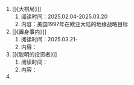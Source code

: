 1. [[《大棋局》]]
	1. 阅读时间：2025.02.04-2025.03.20
	2. 内容：美国1997年在欧亚大陆的地缘战略目标
2. [[《置身事内》]]
	1. 阅读时间：2025.03.21-
	2. 内容：
3. [[《聪明的投资者》]]
	1. 阅读时间：
	2. 内容：
4. 